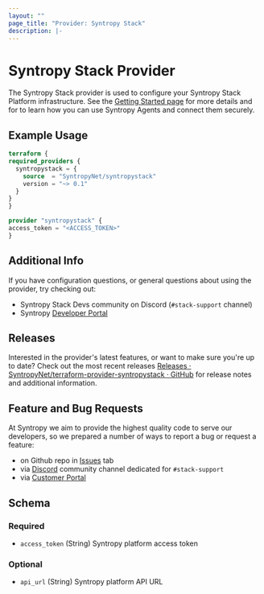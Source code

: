 ```yaml
---
layout: ""
page_title: "Provider: Syntropy Stack"
description: |-
---
```


# Syntropy Stack Provider

The Syntropy Stack provider is used to configure your Syntropy Stack Platform infrastructure. See the [Getting Started page](https://docs.syntropystack.com/docs/getting-started) for more details and for to learn how you can use Syntropy Agents and connect them securely.

## Example Usage

  ```terraform
terraform {
  required_providers {
    syntropystack = {
      source  = "SyntropyNet/syntropystack"
      version = "~> 0.1"
    }
  }
}

provider "syntropystack" {
  access_token = "<ACCESS_TOKEN>"
}
```

## Additional Info

If you have configuration questions, or general questions about using the provider, try checking out:
- Syntropy Stack Devs community on Discord (`#stack-support` channel)
- Syntropy [Developer Portal](https://docs.syntropystack.com/)

## Releases
Interested in the provider's latest features, or want to make sure you're up to date? Check out the most recent releases [Releases · SyntropyNet/terraform-provider-syntropystack · GitHub](https://github.com/SyntropyNet/terraform-provider-syntropystack/releases)  for release notes and additional information.

## Feature and Bug Requests
At Syntropy we aim to provide the highest quality code to serve our developers, so we prepared a number of ways to report a bug or request a feature:
- on Github repo in [Issues](https://github.com/SyntropyNet/terraform-provider-syntropystack/issues) tab
- via [Discord](https://discord.gg/UYDyHwk5gN) community channel dedicated for `#stack-support` 
- via [Customer Portal](https://syntropy.atlassian.net/servicedesk/customer/portals)

 <!-- schema generated by tfplugindocs -->
## Schema

### Required

- `access_token` (String) Syntropy platform access token

### Optional

- `api_url` (String) Syntropy platform API URL

